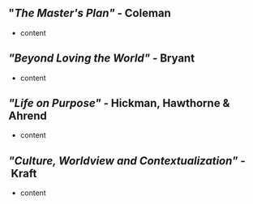 ## "_The Master's Plan" -_ Coleman

- content

## _"Beyond Loving the World"_ - Bryant

- content

## _"Life on Purpose" -_ Hickman, Hawthorne & Ahrend

- content

## _"Culture, Worldview and Contextualization" -_ Kraft

- content
